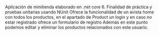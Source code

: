 Aplicación de minitienda elaborado en .net core 6.
Finalidad de práctica y pruebas unitarias usando NUnit 
Ofrece la funcionalidad de un avista home con todos los productos, en el apartado de Product un  login y en caso no estar registrado ofrece un formulario de registro
Además en este punto podemos editar y eliminar los productos relacionados con este usuario. 
